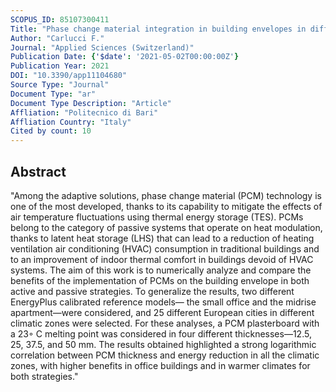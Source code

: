 ```yaml
---
SCOPUS_ID: 85107300411
Title: "Phase change material integration in building envelopes in different building types and climates: Modeling the benefits of active and passive strategies"
Author: "Carlucci F."
Journal: "Applied Sciences (Switzerland)"
Publication Date: {'$date': '2021-05-02T00:00:00Z'}
Publication Year: 2021
DOI: "10.3390/app11104680"
Source Type: "Journal"
Document Type: "ar"
Document Type Description: "Article"
Affliation: "Politecnico di Bari"
Affliation Country: "Italy"
Cited by count: 10
---
```


## Abstract
"Among the adaptive solutions, phase change material (PCM) technology is one of the most developed, thanks to its capability to mitigate the effects of air temperature fluctuations using thermal energy storage (TES). PCMs belong to the category of passive systems that operate on heat modulation, thanks to latent heat storage (LHS) that can lead to a reduction of heating ventilation air conditioning (HVAC) consumption in traditional buildings and to an improvement of indoor thermal comfort in buildings devoid of HVAC systems. The aim of this work is to numerically analyze and compare the benefits of the implementation of PCMs on the building envelope in both active and passive strategies. To generalize the results, two different EnergyPlus calibrated reference models— the small office and the midrise apartment—were considered, and 25 different European cities in different climatic zones were selected. For these analyses, a PCM plasterboard with a 23◦ C melting point was considered in four different thicknesses—12.5, 25, 37.5, and 50 mm. The results obtained highlighted a strong logarithmic correlation between PCM thickness and energy reduction in all the climatic zones, with higher benefits in office buildings and in warmer climates for both strategies."
